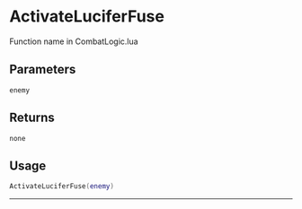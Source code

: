 # ActivateLuciferFuse
Function name in CombatLogic.lua
## Parameters
`enemy`
## Returns
`none`
## Usage
```lua
ActivateLuciferFuse(enemy)
```
---
